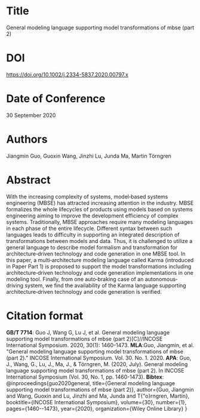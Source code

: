 # Title

General modeling language supporting model transformations of mbse (part 2)

# DOI

 https://doi.org/10.1002/j.2334-5837.2020.00797.x

# Date of Conference

30 September 2020


# Authors

Jiangmin Guo, Guoxin Wang, Jinzhi Lu, Junda Ma, Martin Törngren

# Abstract

With the increasing complexity of systems, model‐based systems engineering (MBSE) has attracted increasing attention in the industry. MBSE formalizes the whole lifecycles of products using models based on systems engineering aiming to improve the development efficiency of complex systems. Traditionally, MBSE approaches require many modeling languages in each phase of the entire lifecycle. Different syntax between such languages leads to difficulty in supporting an integrated description of transformations between models and data. Thus, it is challenged to utilize a general language to describe model formalism and transformation for architecture‐driven technology and code generation in one MBSE tool. In this paper, a multi‐architecture modeling language called Karma (introduced in Paper Part 1) is proposed to support the model transformations including architecture‐driven technology and code generation implementations in one modeling tool. Finally, from one auto‐braking case of an autonomous‐driving system, we find the availability of the Karma language supporting architecture‐driven technology and code generation is verified.


# Citation format

**GB/T 7714**: Guo J, Wang G, Lu J, et al. General modeling language supporting model transformations of mbse (part 2)[C]//INCOSE International Symposium. 2020, 30(1): 1460-1473.
**MLA**:Guo, Jiangmin, et al. "General modeling language supporting model transformations of mbse (part 2)." INCOSE International Symposium. Vol. 30. No. 1. 2020.
**APA**: Guo, J., Wang, G., Lu, J., Ma, J., & Törngren, M. (2020, July). General modeling language supporting model transformations of mbse (part 2). In INCOSE International Symposium (Vol. 30, No. 1, pp. 1460-1473).
**Bibtex**:
@inproceedings{guo2020general,
  title={General modeling language supporting model transformations of mbse (part 2)},
  author={Guo, Jiangmin and Wang, Guoxin and Lu, Jinzhi and Ma, Junda and T{\"o}rngren, Martin},
  booktitle={INCOSE International Symposium},
  volume={30},
  number={1},
  pages={1460--1473},
  year={2020},
  organization={Wiley Online Library}
}
